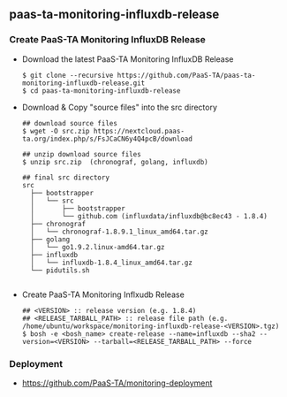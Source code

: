 ## paas-ta-monitoring-influxdb-release

### Create PaaS-TA Monitoring InfluxDB Release   
  - Download the latest PaaS-TA Monitoring InfluxDB Release    
    ```   
    $ git clone --recursive https://github.com/PaaS-TA/paas-ta-monitoring-influxdb-release.git    
    $ cd paas-ta-monitoring-influxdb-release   
    ```   
  - Download & Copy "source files" into the src directory    
    ```   
    ## download source files    
    $ wget -O src.zip https://nextcloud.paas-ta.org/index.php/s/FsJCaCN6y4Q4pcB/download
    
    ## unzip download source files    
    $ unzip src.zip  (chronograf, golang, influxdb)  

    ## final src directory
    src
      ├── bootstrapper
      │   └── src
      │       ├── bootstrapper
      │       └── github.com (influxdata/influxdb@bc8ec43 - 1.8.4)
      ├── chronograf
      │   └── chronograf-1.8.9.1_linux_amd64.tar.gz
      ├── golang
      │   └── go1.9.2.linux-amd64.tar.gz
      ├── influxdb
      │   └── influxdb-1.8.4_linux_amd64.tar.gz
      └── pidutils.sh

    
    ```  
  - Create PaaS-TA Monitoring Inflxudb Release   
    ```   
    ## <VERSION> :: release version (e.g. 1.8.4)   
    ## <RELEASE_TARBALL_PATH> :: release file path (e.g. /home/ubuntu/workspace/monitoring-influxdb-release-<VERSION>.tgz)    
    $ bosh -e <bosh_name> create-release --name=influxdb --sha2 --version=<VERSION> --tarball=<RELEASE_TARBALL_PATH> --force   
    ```    
### Deployment
- https://github.com/PaaS-TA/monitoring-deployment   

